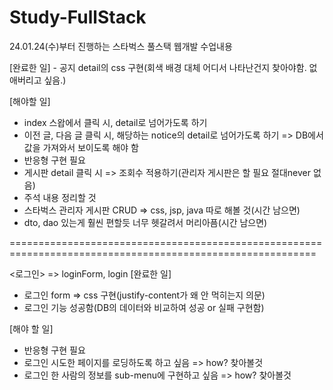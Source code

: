 # Study-FullStack
24.01.24(수)부터 진행하는 스타벅스 풀스택 웹개발 수업내용

<notice-detail>
[완료한 일]
- 공지 detail의 css 구현(회색 배경 대체 어디서 나타난건지 찾아야함. 없애버리고 싶음.)

[해야할 일]
- index 스왑에서 클릭 시, detail로 넘어가도록 하기
- 이전 글, 다음 글 클릭 시, 해당하는 notice의 detail로 넘어가도록 하기 => DB에서 값을 가져와서 보이도록 해야 함
- 반응형 구현 필요
- 게시판 detail 클릭 시 => 조회수 적용하기(관리자 게시판은 할 필요 절대never 없음)
- 주석 내용 정리할 것
- 스타벅스 관리자 게시판 CRUD => css, jsp, java 따로 해볼 것(시간 남으면)
- dto, dao 있는게 훨씬 편할듯 너무 헷갈려서 머리아픔(시간 남으면)

===========================================================================================================

<로그인> => loginForm, login
[완료한 일]
- 로그인 form => css 구현(justify-content가 왜 안 먹히는지 의문)
- 로그인 기능 성공함(DB의 데이터와 비교하여 성공 or 실패 구현함)

[해야 할 일]
- 반응형 구현 필요
- 로그인 시도한 페이지를 로딩하도록 하고 싶음 => how? 찾아볼것
- 로그인 한 사람의 정보를 sub-menu에 구현하고 싶음 => how? 찾아볼것
